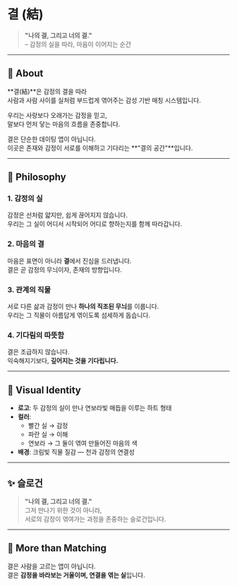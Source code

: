 
# 결 (結)

> **"나의 결, 그리고 너의 결."**  
> – 감정의 실을 따라, 마음이 이어지는 순간

---

## 🧶 About

**결(結)**은 감정의 결을 따라  
사람과 사람 사이를 실처럼 부드럽게 엮어주는 감성 기반 매칭 시스템입니다.

우리는 사랑보다 오래가는 감정을 믿고,  
말보다 먼저 닿는 마음의 흐름을 존중합니다.

결은 단순한 데이팅 앱이 아닙니다.  
이곳은 존재와 감정이 서로를 이해하고 기다리는 **"결의 공간"**입니다.

---

## 🌿 Philosophy

### 1. 감정의 실
감정은 선처럼 얇지만, 쉽게 끊어지지 않습니다.  
우리는 그 실이 어디서 시작되어 어디로 향하는지를 함께 따라갑니다.

### 2. 마음의 결
마음은 표면이 아니라 **결**에서 진심을 드러냅니다.  
결은 곧 감정의 무늬이자, 존재의 방향입니다.

### 3. 관계의 직물
서로 다른 삶과 감정이 만나 **하나의 직조된 무늬**를 이룹니다.  
우리는 그 직물이 아름답게 엮이도록 섬세하게 돕습니다.

### 4. 기다림의 따뜻함
결은 조급하지 않습니다.  
익숙해지기보다, **깊어지는 것을 기다립니다.**

---

## 🎨 Visual Identity

- **로고**: 두 감정의 실이 만나 연보라빛 매듭을 이루는 하트 형태
- **컬러**:  
  - 빨간 실 → 감정  
  - 파란 실 → 이해  
  - 연보라 → 그 둘이 엮여 만들어진 마음의 색
- **배경**: 크림빛 직물 질감 — 천과 감정의 연결성

---

## ✨ 슬로건

> **"나의 결, 그리고 너의 결."**  
> 그저 만나기 위한 것이 아니라,  
> 서로의 감정이 엮여가는 과정을 존중하는 슬로건입니다.

---

## 📌 More than Matching

결은 사람을 고르는 앱이 아닙니다.  
결은 **감정을 바라보는 거울이며, 연결을 엮는 실**입니다.
